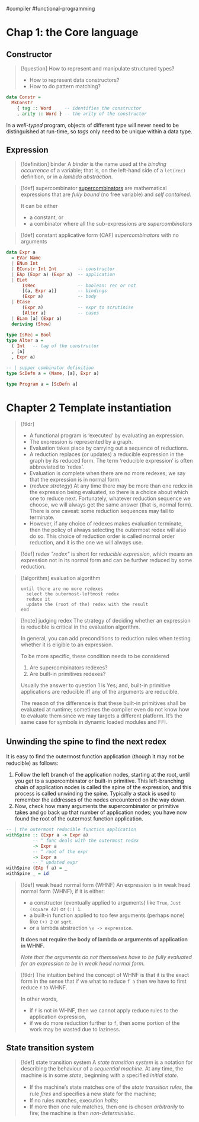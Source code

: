 #compiler #functional-programming 

# Chap 1: the Core language

## Constructor

>[!question] 
> How to represent and manipulate structured types?
> - How to represent data constructors?
> - How to do pattern matching?

```haskell
data Constr = 
  MkConstr 
    { tag :: Word     -- identifies the constructor
    , arity :: Word } -- the arity of the constructor
```

In a _well-typed_ program, objects of different type will never need to be distinguished at run-time, so _tags_ only need to be unique within a data type.

## Expression

>[!definition] binder
> A _binder_ is the name used at the _binding occurrence_ of a variable; that is, on the left-hand side of a `let(rec)` definition, or in a _lambda abstraction_.


>[!def] supercombinator
> [supercombinators](https://en.wikipedia.org/wiki/Supercombinator) are mathematical expressions that are _fully bound_ (no free variable) and _self contained_.
> 
> It can be either  
> - a constant, or
> - a combinator where all the sub-expressions are _supercombinators_

>[!def] constant applicative form (CAF)
> _supercombinators_ with no arguments

```haskell
data Expr a
  = EVar Name
  | ENum Int
  | EConstr Int Int        -- constructor
  | EAp (Expr a) (Expr a)  -- application
  | ELet 
      IsRec                -- boolean: rec or not
      [(a, Expr a)]        -- bindings
      (Expr a)             -- body
  | ECase
      (Expr a)             -- expr to scrutinise
      [Alter a]            -- cases
  | ELam [a] (Expr a)
  deriving (Show)
  
type IsRec = Bool
type Alter a = 
  ( Int   -- tag of the constructor
  , [a] 
  , Expr a)

-- | supper combinator definition
type ScDefn a = (Name, [a], Expr a)

type Program a = [ScDefn a]
```


# Chapter 2 Template instantiation

> [!tldr]
> - A functional program is ‘executed’ by evaluating an expression.
> - The expression is represented by a graph.
> - Evaluation takes place by carrying out a sequence of reductions.
> - A reduction replaces (or updates) a reducible expression in the graph by its reduced form. The term ‘reducible expression’ is often abbreviated to ‘redex’.
> - Evaluation is complete when there are no more redexes; we say that the expression is in normal form.
> - (_reduce strategy_) At any time there may be more than one redex in the expression being evaluated, so there is a choice about which one to reduce next. Fortunately, whatever reduction sequence we choose, we will always get the same answer (that is, normal form). There is one caveat: some reduction sequences may fail to terminate.
> - However, if any choice of redexes makes evaluation terminate, then the policy of always selecting the outermost redex will also do so. This choice of reduction order is called normal order reduction, and it is the one we will always use.

>[!def] redex
> _"redex"_ is short for _reducible expression_, which means an expression not in its normal form and can be further reduced by some reduction. 


>[!algorithm] evaluation algorithm
> ```
> until there are no more redexes 
>   select the outermost-leftmost redex 
>   reduce it 
>   update the (root of the) redex with the result 
> end
> ```

>[!note] judging redex
> The strategy of deciding whether an expression is reducible
> is critical in the evaluation algorithm.
> 
> In general, you can add preconditions to reduction rules when testing whether it is eligible to an expression. 
>
> To be more specific, these condition needs to be considered
> 1. Are supercombinators redexes?
> 2. Are built-in primitives redexes?
>
> Usually the answer to question 1 is Yes; and, built-in primitive applications are reducible iff any of the arguments are reducible.
>
> The reason of the difference is that these built-in primitives shall be evaluated at runtime; sometimes the compiler even do not know how to evaluate them since we may targets a different platform.
> It’s the same case for symbols in dynamic loaded modules and FFI.

## Unwinding the spine to ﬁnd the next redex

It is easy to ﬁnd the outermost function application (though it may not be reducible) as follows:
1. Follow the left branch of the application nodes, starting at the root, until you get to a supercombinator or built-in primitive. This left-branching chain of application nodes is called the spine of the expression, and this process is called unwinding the spine. Typically a stack is used to remember the addresses of the nodes encountered on the way down.
2. Now, check how many arguments the supercombinator or primitive takes and go back up that number of application nodes; you have now found the root of the outermost function application.

```haskell
-- | the outermost reducible function application
withSpine :: (Expr a -> Expr a) 
          -- ^ func deals with the outermost redex
          -> Expr a  
          -- ^ root of the expr
          -> Expr a  
          -- ^ updated expr
withSpine (EAp f a) = _
withSpine _ = id
```

>[!def] weak head normal form (WHNF)
>An expression is in weak head normal form (WHNF), if it is either:
> - a constructor (eventually applied to arguments) like `True`, `Just (square 42)` or `(:) 1`.
> - a built-in function applied to too few arguments (perhaps none) like `(+) 2` or `sqrt`.
> - or a lambda abstraction `\x -> expression`.
>
> **It does not require the body of lambda or arguments of application in WHNF.**
> 
> _Note that the arguments do not themselves have to be fully evaluated for an expression to be in weak head normal form._

>[!tldr]
> The intuition behind the concept of WHNF is that it is the exact form in the sense that if we what to reduce `f a` then we have to first reduce `f` to WHNF. 
> 
> In other words, 
> - if `f` is not in WHNF, then we cannot apply reduce rules to the application expression, 
> - if we do more reduction further to `f`, then some portion of the work may be wasted due to laziness.

## State transition system

>[!def] state transition system
>A _state transition system_ is a notation for describing the behaviour of a _sequential machine_. At any time, the machine is in some _state_, beginning with a speciﬁed _initial state_. 
>
>- If the machine’s state matches one of the _state transition rules_, the rule _ﬁres_ and speciﬁes a new state for the machine;
>- If no rules matches, execution _halts_;
>- If more then one rule matches, then one is chosen _arbitrarily_ to fire; the machine is then _non-deterministic_.
